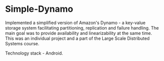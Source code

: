 # Simple-Dynamo

Implemented a simplified version of Amazon's Dynamo - a key-value storage system facilitating partitioning, replication and failure handling. The main goal was to provide availability and linearizability at the same time. This was an individual project and a part of the Large Scale Distributed Systems course.

Technology stack - Android.
